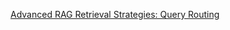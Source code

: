 [Advanced RAG Retrieval Strategies: Query Routing](https://ai.gopubby.com/advanced-rag-retrieval-strategies-query-routing-c7a56c6f68fa)
